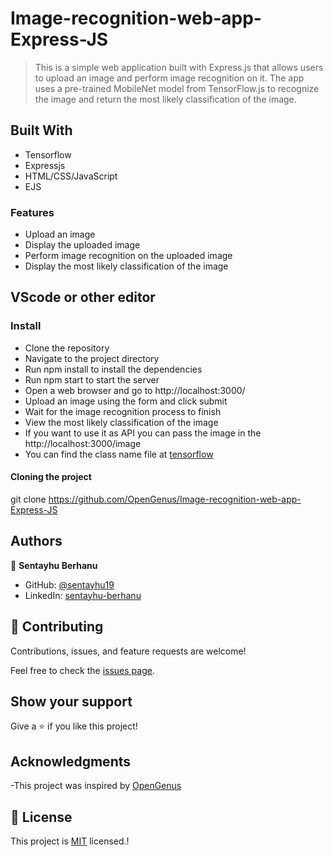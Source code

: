 ﻿# Image-recognition-web-app-Express-JS

> This is a simple web application built with Express.js that allows users to upload an image and perform image recognition on it. 
The app uses a pre-trained MobileNet model from TensorFlow.js to recognize the image and return the most likely classification of the image.


## Built With

- Tensorflow
- Expressjs
- HTML/CSS/JavaScript
- EJS

### Features
- Upload an image
- Display the uploaded image
- Perform image recognition on the uploaded image
- Display the most likely classification of the image

## VScode or other editor

### Install
- Clone the repository
- Navigate to the project directory
- Run npm install to install the dependencies
- Run npm start to start the server
- Open a web browser and go to http://localhost:3000/
- Upload an image using the form and click submit
- Wait for the image recognition process to finish
- View the most likely classification of the image
- If you want to use it as API you can pass the image in the http://localhost:3000/image
- You can find the class name file at [tensorflow](https://github.com/tensorflow/tfjs-models/tree/master/mobilenet)

#### Cloning the project

git clone https://github.com/OpenGenus/Image-recognition-web-app-Express-JS <Your-Build-Directory>


## Authors

👤 **Sentayhu Berhanu**

- GitHub: [@sentayhu19](https://github.com/sentayhu19)
- LinkedIn: [sentayhu-berhanu](https://www.linkedin.com/in/sentayhu-berhanu-6376579a/)

## 🤝 Contributing

Contributions, issues, and feature requests are welcome!

Feel free to check the [issues page](https://github.com/OpenGenus/Image-recognition-web-app-Express-JS/issues).

## Show your support

Give a ⭐️ if you like this project!

## Acknowledgments

-This project was inspired by [OpenGenus](https://iq.opengenus.org)

## 📝 License

This project is [MIT](./MIT.md) licensed.!
